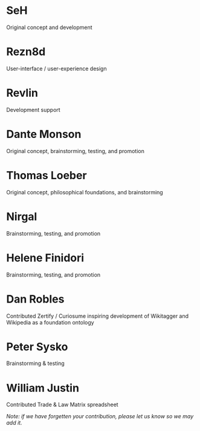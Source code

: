 SeH
===
Original concept and development

Rezn8d
======
User-interface / user-experience design

Revlin
======
Development support

Dante Monson
============
Original concept, brainstorming, testing, and promotion

Thomas Loeber
=============
Original concept, philosophical foundations, and brainstorming

Nirgal
======
Brainstorming, testing, and promotion

Helene Finidori
===============
Brainstorming, testing, and promotion

Dan Robles
==========
Contributed Zertify / Curiosume inspiring development of Wikitagger and Wikipedia as a foundation ontology

Peter Sysko
===========
Brainstorming & testing

William Justin
==============
Contributed Trade & Law Matrix spreadsheet


*Note: if we have forgetten your contribution, please let us know so we may add it.*

